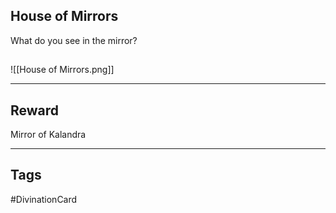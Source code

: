 ## House of Mirrors
What do you see in the mirror?
## 
![[House of Mirrors.png]]

---
## Reward
Mirror of Kalandra

---
## Tags
#DivinationCard